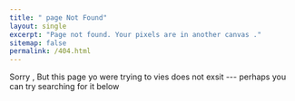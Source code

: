 ```yaml
---
title: " page Not Found"
layout: single
excerpt: "Page not found. Your pixels are in another canvas ."
sitemap: false
permalink: /404.html
---
```


Sorry , But this page yo were trying to vies does not exsit --- perhaps you can try searching for it below
 
<script type="text/javascript">
  var GOOG_FIXURL_LANG = 'en';
  var GOOG_FIXURL_SITE = '{{ site.url }}'
</script>
<script type="text/javascript"
  src="//linkhelp.clients.google.com/tbproxy/lh/wm/fixurl.js">
</script>
